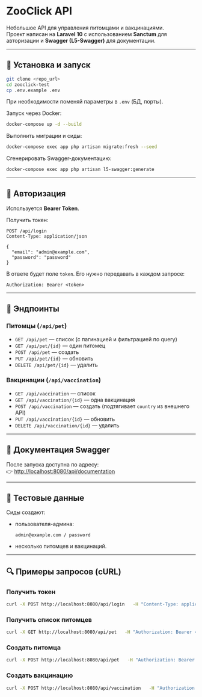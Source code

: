 # ZooClick API

Небольшое API для управления питомцами и вакцинациями.  
Проект написан на **Laravel 10** с использованием **Sanctum** для авторизации и **Swagger (L5-Swagger)** для документации.

---

## 🚀 Установка и запуск

```bash
git clone <repo_url>
cd zooclick-test
cp .env.example .env
```

При необходимости поменяй параметры в `.env` (БД, порты).

Запуск через Docker:

```bash
docker-compose up -d --build
```

Выполнить миграции и сиды:

```bash
docker-compose exec app php artisan migrate:fresh --seed
```

Сгенерировать Swagger-документацию:

```bash
docker-compose exec app php artisan l5-swagger:generate
```

---

## 🔑 Авторизация

Используется **Bearer Token**.  

Получить токен:

```http
POST /api/login
Content-Type: application/json

{
  "email": "admin@example.com",
  "password": "password"
}
```

В ответе будет поле `token`. Его нужно передавать в каждом запросе:

```http
Authorization: Bearer <token>
```

---

## 📌 Эндпоинты

### Питомцы (`/api/pet`)
- `GET /api/pet` — список (с пагинацией и фильтрацией по query)  
- `GET /api/pet/{id}` — один питомец  
- `POST /api/pet` — создать  
- `PUT /api/pet/{id}` — обновить  
- `DELETE /api/pet/{id}` — удалить  

### Вакцинации (`/api/vaccination`)
- `GET /api/vaccination` — список  
- `GET /api/vaccination/{id}` — одна вакцинация  
- `POST /api/vaccination` — создать (подтягивает `country` из внешнего API)  
- `PUT /api/vaccination/{id}` — обновить  
- `DELETE /api/vaccination/{id}` — удалить  

---

## 📄 Документация Swagger

После запуска доступна по адресу:  
👉 [http://localhost:8080/api/documentation](http://localhost:8080/api/documentation)

---

## 🧪 Тестовые данные

Сиды создают:
- пользователя-админа:  
  ```
  admin@example.com / password
  ```
- несколько питомцев и вакцинаций.

---

## 🔍 Примеры запросов (cURL)

### Получить токен
```bash
curl -X POST http://localhost:8080/api/login   -H "Content-Type: application/json"   -d '{"email":"admin@example.com","password":"password"}'
```

### Получить список питомцев
```bash
curl -X GET http://localhost:8080/api/pet   -H "Authorization: Bearer <token>"
```

### Создать питомца
```bash
curl -X POST http://localhost:8080/api/pet   -H "Authorization: Bearer <token>"   -H "Content-Type: application/json"   -d '{"name":"Lucky","type":"dog"}'
```

### Создать вакцинацию
```bash
curl -X POST http://localhost:8080/api/vaccination   -H "Authorization: Bearer <token>"   -H "Content-Type: application/json"   -d '{"pet_id":1,"serial_number":"2BHHHHA8BB","vaccinated_at":"2025-09-19","valid_days":365}'
```
